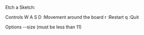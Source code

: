 Etch a Sketch:

Controls
	W A S D :Movement around the board
	r	:Restart
	q	:Quit

Options
	--size (must be less than 11)

